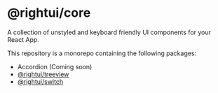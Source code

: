 # @rightui/core

A collection of unstyled and keyboard friendly UI components for your React App. 

This repository is a monorepo containing the following packages:

- Accordion (Coming soon)
- [@rightui/treeview](https://github.com/wpickeral/rightui-core/tree/main/packages/TreeView) 
- [@rightui/switch](https://github.com/wpickeral/rightui-core/tree/main/packages/Switch)
